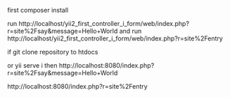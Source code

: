first composer install

run http://localhost/yii2_first_controller_i_form/web/index.php?r=site%2Fsay&message=Hello+World
and run 
http://localhost/yii2_first_controller_i_form/web/index.php?r=site%2Fentry

if git clone repository to htdocs

or yii serve
i then 
http://localhost:8080/index.php?r=site%2Fsay&message=Hello+World

http://localhost:8080/index.php?r=site%2Fentry

